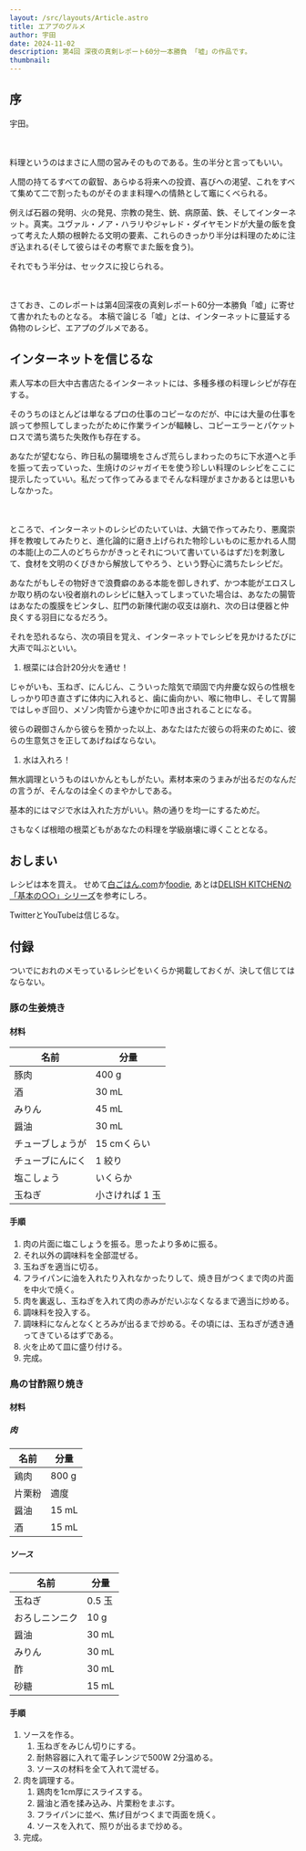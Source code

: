 ```yaml
---
layout: /src/layouts/Article.astro
title: エアプのグルメ
author: 宇田
date: 2024-11-02
description: 第4回 深夜の真剣レポート60分一本勝負 「嘘」の作品です。
thumbnail:
---
```


## 序

宇田。

　

料理というのはまさに人間の営みそのものである。生の半分と言ってもいい。

人間の持てるすべての叡智、あらゆる将来への投資、喜びへの渇望、これをすべて集めて二で割ったものがそのまま料理への情熱として竈にくべられる。

例えば石器の発明、火の発見、宗教の発生、銃、病原菌、鉄、そしてインターネット。真実。ユヴァル・ノア・ハラリやジャレド・ダイヤモンドが大量の飯を食って考えた人類の根幹たる文明の要素、これらのきっかり半分は料理のために注ぎ込まれる(そして彼らはその考察でまた飯を食う)。

それでもう半分は、セックスに投じられる。

　

さておき、このレポートは第4回深夜の真剣レポート60分一本勝負「嘘」に寄せて書かれたものとなる。
本稿で論じる「嘘」とは、インターネットに蔓延する偽物のレシピ、エアプのグルメである。

## インターネットを信じるな

素人写本の巨大中古書店たるインターネットには、多種多様の料理レシピが存在する。

そのうちのほとんどは単なるプロの仕事のコピーなのだが、中には大量の仕事を誤って参照してしまったがために作業ラインが輻輳し、コピーエラーとパケットロスで満ち満ちた失敗作も存在する。

あなたが望むなら、昨日私の腸環境をさんざ荒らしまわったのちに下水道へと手を振って去っていった、生焼けのジャガイモを使う珍しい料理のレシピをここに提示したっていい。私だって作ってみるまでそんな料理がまさかあるとは思いもしなかった。

　

ところで、インターネットのレシピのたいていは、大鍋で作ってみたり、悪魔崇拝を教唆してみたりと、進化論的に磨き上げられた物珍しいものに惹かれる人間の本能(上の二人のどちらかがきっとそれについて書いているはずだ)を刺激して、食材を文明のくびきから解放してやろう、という野心に満ちたレシピだ。

あなたがもしその物好きで浪費癖のある本能を御しきれず、かつ本能がエロスしか取り柄のない役者崩れのレシピに魅入ってしまっていた場合は、あなたの腸管はあなたの腹膜をビンタし、肛門の新陳代謝の収支は崩れ、次の日は便器と仲良くする羽目になるだろう。

それを恐れるなら、次の項目を覚え、インターネットでレシピを見かけるたびに大声で叫ぶといい。

1. 根菜には合計20分火を通せ！

じゃがいも、玉ねぎ、にんじん、こういった陰気で頑固で内弁慶な奴らの性根をしっかり叩き直さずに体内に入れると、歯に歯向かい、喉に物申し、そして胃腸ではしゃぎ回り、メゾン肉管から速やかに叩き出されることになる。

彼らの親御さんから彼らを預かった以上、あなたはただ彼らの将来のために、彼らの生意気さを正してあげねばならない。

1. 水は入れろ！

無水調理というものはいかんともしがたい。素材本来のうまみが出るだのなんだの言うが、そんなのは全くのまやかしである。

基本的にはマジで水は入れた方がいい。熱の通りを均一にするためだ。

さもなくば根暗の根菜どもがあなたの料理を学級崩壊に導くこととなる。

## おしまい

レシピは本を買え。
せめて[白ごはん.com](https://www.sirogohan.com/)か[foodie](https://mi-journey.jp/foodie/list/?recipe=all), あとは[DELISH KITCHENの「基本の○○」シリーズ](https://delishkitchen.tv/curations/6412)を参考にしろ。

TwitterとYouTubeは信じるな。

## 付録

ついでにおれのメモっているレシピをいくらか掲載しておくが、決して信じてはならない。

### 豚の生姜焼き

#### 材料

| 名前       | 分量        |
| -------- | --------- |
| 豚肉       | 400 g     |
| 酒        | 30 mL     |
| みりん      | 45 mL     |
| 醤油       | 30 mL     |
| チューブしょうが | 15 cmくらい  |
| チューブにんにく | 1 絞り      |
| 塩こしょう    | いくらか      |
| 玉ねぎ      | 小さければ 1 玉 |

#### 手順

1. 肉の片面に塩こしょうを振る。思ったより多めに振る。
2. それ以外の調味料を全部混ぜる。
3. 玉ねぎを適当に切る。
4. フライパンに油を入れたり入れなかったりして、焼き目がつくまで肉の片面を中火で焼く。
5. 肉を裏返し、玉ねぎを入れて肉の赤みがだいぶなくなるまで適当に炒める。
6. 調味料を投入する。
7. 調味料になんとなくとろみが出るまで炒める。その頃には、玉ねぎが透き通ってきているはずである。
8. 火を止めて皿に盛り付ける。
9. 完成。

### 鳥の甘酢照り焼き

#### 材料
##### 肉
| 名前  | 分量    |
| --- | ----- |
| 鶏肉  | 800 g |
| 片栗粉 | 適度    |
| 醤油  | 15 mL |
| 酒   | 15 mL |
##### ソース

| 名前      | 分量    |
| ------- | ----- |
| 玉ねぎ     | 0.5 玉 |
| おろしニンニク | 10 g  |
| 醤油      | 30 mL |
| みりん     | 30 mL |
| 酢       | 30 mL |
| 砂糖      | 15 mL |

#### 手順

1. ソースを作る。
	1. 玉ねぎをみじん切りにする。
	2. 耐熱容器に入れて電子レンジで500W 2分温める。
	3. ソースの材料を全て入れて混ぜる。
2. 肉を調理する。
	1. 鶏肉を1cm厚にスライスする。
	2. 醤油と酒を揉み込み、片栗粉をまぶす。
	3. フライパンに並べ、焦げ目がつくまで両面を焼く。
	4. ソースを入れて、照りが出るまで炒める。
3. 完成。